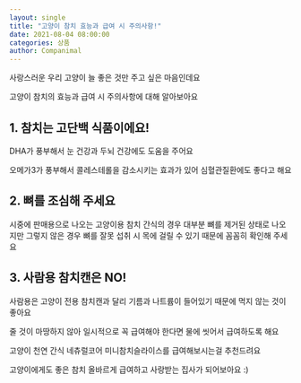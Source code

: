 ```yaml
---
layout: single
title: "고양이 참치 효능과 급여 시 주의사항!"
date: 2021-08-04 08:00:00
categories: 상품
author: Companimal
---
```


사랑스러운 우리 고양이 늘 좋은 것만 주고 싶은 마음인데요

고양이 참치의 효능과 급여 시 주의사항에 대해 알아보아요

## 1. 참치는 고단백 식품이에요!

DHA가 풍부해서 눈 건강과 두뇌 건강에도 도움을 주어요

오메가3가 풍부해서 콜레스테롤을 감소시키는 효과가 있어 심혈관질환에도 좋다고 해요

## 2. 뼈를 조심해 주세요

시중에 판매용으로 나오는 고양이용 참치 간식의 경우 대부분 뼈를 제거된 상태로 나오지만 그렇지 않은 경우 뼈를 잘못 섭취 시 목에 걸릴 수 있기 때문에 꼼꼼히 확인해 주세요

## 3. 사람용 참치캔은 NO!

사람용은 고양이 전용 참치캔과 달리 기름과 나트륨이 들어있기 때문에 먹지 않는 것이 좋아요

줄 것이 마땅하지 않아 일시적으로 꼭 급여해야 한다면 물에 씻어서 급여하도록 해요

고양이 천연 간식 네츄럴코어 미니참치슬라이스를 급여해보시는걸 추천드려요

고양이에게도 좋은 참치 올바르게 급여하고 사랑받는 집사가 되어보아요 :)
